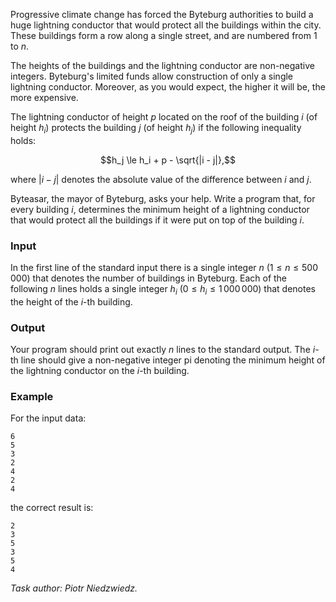 Progressive climate change has forced the Byteburg authorities to build a huge lightning conductor that would protect all the buildings within the city. These buildings form a row along a single street, and are numbered from $1$ to $n$.

The heights of the buildings and the lightning conductor are non-negative integers. Byteburg's limited funds allow construction of only a single lightning conductor. Moreover, as you would expect, the higher it will be, the more expensive.

The lightning conductor of height $p$ located on the roof of the building $i$ (of height $h_i$) protects the building $j$ (of height $h_j$) if the following inequality holds:

$$h_j \le h_i + p - \sqrt{|i - j|},$$

where $|i-j|$ denotes the absolute value of the difference between $i$ and $j$.

Byteasar, the mayor of Byteburg, asks your help. Write a program that, for every building $i$, determines the minimum height of a lightning conductor that would protect all the buildings if it were put on top of the building $i$.

### Input

In the first line of the standard input there is a single integer $n$ ($1 \le n \le 500\,000$) that denotes the number of buildings in Byteburg. Each of the following $n$ lines holds a single integer $h_i$ ($0 \le h_i \le 1\,000\,000$) that denotes the height of the $i$-th building.

### Output

Your program should print out exactly $n$ lines to the standard output. The $i$-th line should give a non-negative integer pi denoting the minimum height of the lightning conductor on the $i$-th building.

### Example

For the input data:

```
6
5
3
2
4
2
4
```

the correct result is:

```
2
3
5
3
5
4
```

*Task author: Piotr Niedzwiedz.*
